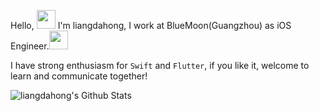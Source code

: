 Hello, <img src="https://user-images.githubusercontent.com/12118567/87376971-7116d000-c5be-11ea-89af-d2460c0cc3ea.gif" width="30 px"> I'm liangdahong, I work at BlueMoon(Guangzhou) as iOS Engineer.<img src="https://user-images.githubusercontent.com/12118567/87376945-6f4d0c80-c5be-11ea-8980-ae41bce4c237.gif" width="30">

I have strong enthusiasm for `Swift` and `Flutter`, if you like it, welcome to learn and communicate together!

<img align="center" src="https://github-readme-stats.vercel.app/api?username=liangdahong&show_icons=true&title_color=333&icon_color=fac926&text_color=777&bg_color=f8f8f8" alt="liangdahong's Github Stats">
